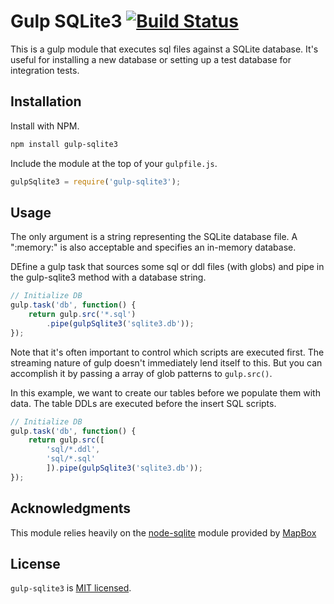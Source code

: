 Gulp SQLite3 [![Build Status](https://travis-ci.org/edj-boston/gulp-sqlite3.svg?branch=master)](https://travis-ci.org/edj-boston/gulp-sqlite3)
============

This is a gulp module that executes sql files against a SQLite database. It's useful for installing a new database or setting up a test database for integration tests.


Installation
------------

Install with NPM.

```sh
npm install gulp-sqlite3
```

Include the module at the top of your `gulpfile.js`.

```js
gulpSqlite3 = require('gulp-sqlite3');
```


Usage
-----

The only argument is a string representing the SQLite database file. A ":memory:" is also acceptable and specifies an in-memory database.

DEfine a gulp task that sources some sql or ddl files (with globs) and pipe in the gulp-sqlite3 method with a database string.

```js
// Initialize DB
gulp.task('db', function() {
	return gulp.src('*.sql')
		.pipe(gulpSqlite3('sqlite3.db'));
});
```

Note that it's often important to control which scripts are executed first. The streaming nature of gulp doesn't immediately lend itself to this. But you can accomplish it by passing a array of glob patterns to `gulp.src()`.

In this example, we want to create our tables before we populate them with data. The table DDLs are executed before the insert SQL scripts.

```js
// Initialize DB
gulp.task('db', function() {
	return gulp.src([
		'sql/*.ddl',
		'sql/*.sql'
		]).pipe(gulpSqlite3('sqlite3.db'));
});
```

Acknowledgments
---------------

This module relies heavily on the [node-sqlite](https://github.com/mapbox/node-sqlite3) module provided by [MapBox](https://github.com/mapbox/node-sqlite3)


License
-------

`gulp-sqlite3` is [MIT licensed](../../raw/master/LICENSE).